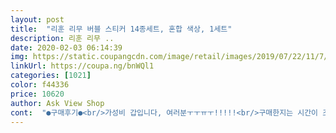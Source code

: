 ```yaml
---
layout: post 
title:  "리훈 리무 버블 스티커 14종세트, 혼합 색상, 1세트" 
description: 리훈 리무 ..
date: 2020-02-03 06:14:39 
img: https://static.coupangcdn.com/image/retail/images/2019/07/22/11/7/123f51fa-1ff8-4f77-bec7-73d56a81fcd6.jpg 
linkUrl: https://coupa.ng/bnWQl1 
categories: [1021] 
color: f44336 
price: 10620 
author: Ask View Shop 
cont:  "●구매후기●<br/>가성비 갑입니다, 여러분ㅜㅜㅠㅜ!!!!!<br/>구매한지는 시간이 조금 지났는데 여자친구가 직접 열어보는게 좋을거 같아서 미루고 있다가<br/>그냥 전 딱히 할 말이 없더라구요ㅎㅎ 단점이 없달까?<br/>기대 이상으로 더 좋았어요!!<br/>나중에 스티커를 붙이게 되면 후기도 자세히 올리겠습니다!<br/>다양한 구성이 들어있어서 사용도를 높일 수 있다는 장점도 있고<br/>다양한데 이쁘고.<br/>.<br/>귀엽고.<br/>.<br/>가격도 착하고... <br/>들숨에 재력 날숨에 명예를 얻으소서... <br/>.<br/> 똥손인 저도 아이패드를 예쁘게 꾸밀수있다니ㅠㅠㅠㅠㅠㅠ<br/>다이어리 꾸밀 때, 원하는 문구류나 제품을 꾸밀 때 등<br/>실제로 봐도 색상이 너무 예뻤고 아기자기 했어요ㅎㅎ<br/>여자친구도 만족하고 저도 너무나도 만족한 스티커 였습니다!<br/>외형이 겹치는 스티커들도 있는데 각기 컬러와 얼굴 표정이 달라서 다른 느낌이 더라구요!!<br/>이번 주말에 열어 봤는데 세상에나 너무 귀여운 스티커들이 무려 14종류나 있더라구요.<br/><br/>이번 화이트데이에 맞춰서 선물로 준비 했어요.<br/><br/>정갈하게 종이봉투안에 스티커가 두둑하게 들어가 있더라구요.<br/><br/>정말 강추합니다!<br/>제 스티커는 리뷰에 비해 흔한 오염 하나 없이 깔끔하게 와서<br/>제품 확인이나 퀄리티가 더 많이 좋아지고 있구나 느꼈어요!<br/>조만간 또 구입할게요! 감사합니다ㅎㅅㅎ<br/>주문했는데 오마이갓.<br/>.<br/>!!<br/>처음 받았을 때 딱 깔끔하게 봉투에 들어있다는 점도 굳!!<br/>평소에 여자친구가 귀여운 스티커를 좋아하는데요.<br/><br/>효율적으로 쓰기 좋아 보이며 가격대비 퀄리티가 괜찮을거 같아<br/>" 
---
```

